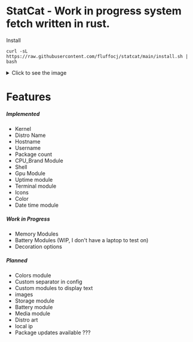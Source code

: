 # StatCat - Work in progress system fetch written in rust.

Install
```
curl -sL https://raw.githubusercontent.com/fluffocj/statcat/main/install.sh | bash
```

<details>
  <summary>Click to see the image</summary>
  
  ![Alt text]([https://example.com/image-url.png](https://github.com/FluffoCJ/StatCat/blob/main/images/image.png))
  
</details>



# Features
##### Implemented
- Kernel
- Distro Name
- Hostname
- Username
- Package count
- CPU_Brand Module
- Shell
- Gpu Module
- Uptime module
- Terminal module
- Icons
- Color
- Date time module

##### Work in Progress
- Memory Modules
- Battery Modules (WIP, I don't have a laptop to test on)
- Decoration options

##### Planned
- Colors module
- Custom separator in config
- Custom modules to display text
- images
- Storage module
- Battery module
- Media module
- Distro art
- local ip
- Package updates available ???
